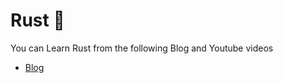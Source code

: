 # Rust 🦀

You can Learn Rust from the following Blog and Youtube videos
- [Blog](https://blogs.kaiwalyakokparkar.com/what-is-rust/)
